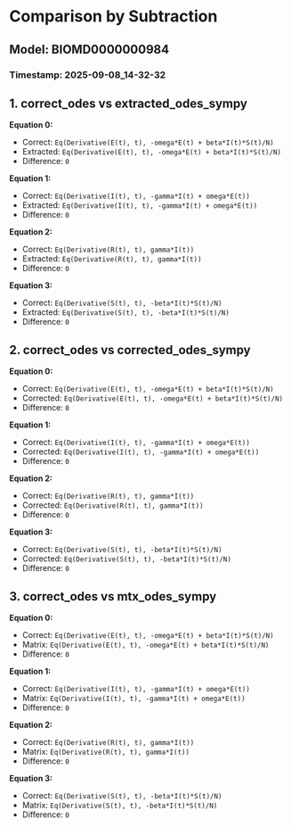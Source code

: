 
# Comparison by Subtraction
## Model: BIOMD0000000984
### Timestamp: 2025-09-08_14-32-32

## 1. correct_odes vs extracted_odes_sympy

**Equation 0:**
- Correct:   `Eq(Derivative(E(t), t), -omega*E(t) + beta*I(t)*S(t)/N)`
- Extracted: `Eq(Derivative(E(t), t), -omega*E(t) + beta*I(t)*S(t)/N)`
- Difference: `0`

**Equation 1:**
- Correct:   `Eq(Derivative(I(t), t), -gamma*I(t) + omega*E(t))`
- Extracted: `Eq(Derivative(I(t), t), -gamma*I(t) + omega*E(t))`
- Difference: `0`

**Equation 2:**
- Correct:   `Eq(Derivative(R(t), t), gamma*I(t))`
- Extracted: `Eq(Derivative(R(t), t), gamma*I(t))`
- Difference: `0`

**Equation 3:**
- Correct:   `Eq(Derivative(S(t), t), -beta*I(t)*S(t)/N)`
- Extracted: `Eq(Derivative(S(t), t), -beta*I(t)*S(t)/N)`
- Difference: `0`

## 2. correct_odes vs corrected_odes_sympy

**Equation 0:**
- Correct: `Eq(Derivative(E(t), t), -omega*E(t) + beta*I(t)*S(t)/N)`
- Corrected: `Eq(Derivative(E(t), t), -omega*E(t) + beta*I(t)*S(t)/N)`
- Difference: `0`

**Equation 1:**
- Correct: `Eq(Derivative(I(t), t), -gamma*I(t) + omega*E(t))`
- Corrected: `Eq(Derivative(I(t), t), -gamma*I(t) + omega*E(t))`
- Difference: `0`

**Equation 2:**
- Correct: `Eq(Derivative(R(t), t), gamma*I(t))`
- Corrected: `Eq(Derivative(R(t), t), gamma*I(t))`
- Difference: `0`

**Equation 3:**
- Correct: `Eq(Derivative(S(t), t), -beta*I(t)*S(t)/N)`
- Corrected: `Eq(Derivative(S(t), t), -beta*I(t)*S(t)/N)`
- Difference: `0`

## 3. correct_odes vs mtx_odes_sympy

**Equation 0:**
- Correct: `Eq(Derivative(E(t), t), -omega*E(t) + beta*I(t)*S(t)/N)`
- Matrix:  `Eq(Derivative(E(t), t), -omega*E(t) + beta*I(t)*S(t)/N)`
- Difference: `0`

**Equation 1:**
- Correct: `Eq(Derivative(I(t), t), -gamma*I(t) + omega*E(t))`
- Matrix:  `Eq(Derivative(I(t), t), -gamma*I(t) + omega*E(t))`
- Difference: `0`

**Equation 2:**
- Correct: `Eq(Derivative(R(t), t), gamma*I(t))`
- Matrix:  `Eq(Derivative(R(t), t), gamma*I(t))`
- Difference: `0`

**Equation 3:**
- Correct: `Eq(Derivative(S(t), t), -beta*I(t)*S(t)/N)`
- Matrix:  `Eq(Derivative(S(t), t), -beta*I(t)*S(t)/N)`
- Difference: `0`

